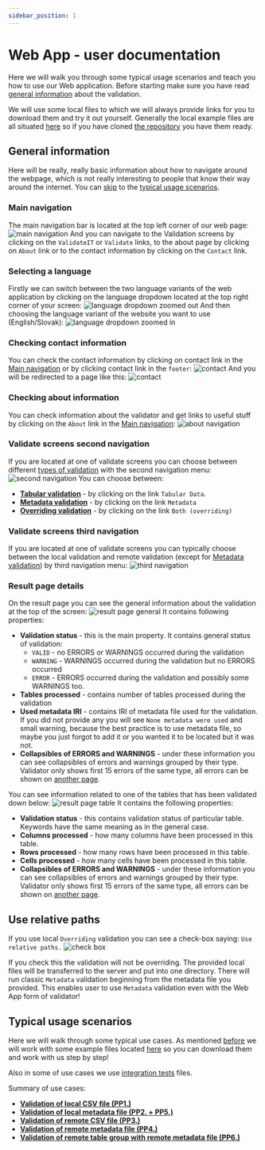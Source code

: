 ```yaml
---
sidebar_position: 1
---
```

# Web App - user documentation

Here we will walk you through some typical usage scenarios and teach you how to use our Web application.
Before starting make sure you have read [general information](../../general/) about the validation.

We will use some local files to which we will always provide links for you to download them and try it out yourself. Generally the local example files are all situated [here](https://gitlab.mff.cuni.cz/kolcunm/csv-validator/-/tree/master/Docs/User/WebApp/Examples?ref_type=heads) so if you have cloned [the repository](https://gitlab.mff.cuni.cz/kolcunm/csv-validator) you have them ready.

## General information
Here will be really, really basic information about how to navigate around the webpage, which is not really interesting to people that know their way around the internet. You can [skip](#typical-usage-scenarios) to the [typical usage scenarios](#typical-usage-scenarios).
### Main navigation 
The main navigation bar is located at the top left corner of our web page:
![main navigation](img/main_navigation.png)
And you can navigate to the Validation screens by clicking on the `ValidateIT` or `Validate` links, to the about page by clicking on `About` link or to the contact information by clicking on the `Contact` link.

### Selecting a language
Firstly we can switch between the two language variants of the web application by clicking on the language dropdown located at the top right corner of your screen:
![language dropdown zoomed out](img/language_dropout_maximized.png)
And then choosing the language variant of the website you want to use (English/Slovak):
![language dropdown zoomed in](img/language_dropdown_zoomedin.png)

### Checking contact information

You can check the contact information by clicking on contact link in the [Main navigation](#main-navigation) or by clicking contact link in the `footer`:
![contact](img/contact.png)
And you will be redirected to a page like this:
![contact](img/contact_page.png)

### Checking about information

You can check information about the validator and get links to useful stuff by clicking on the `About` link in the [Main navigation](#main-navigation):
![about navigation](img/about_navigation.png)

### Validate screens second navigation
If you are located at one of validate screens you can choose between different [types of validation](../../general/#validation-types) with the second navigation menu:
![second navigation](img/second_nav_menu.png)
You can choose between:
- **[Tabular validation](../../general/#section-tabularValidation)** - by clicking on the link `Tabular Data`.
- **[Metadata validation](../../general/#section-metadataValidation)** - by clicking on the link `Metadata`
- **[Overriding validation](../../general/#section-overridingValidation)** - by clicking on the link `Both (overriding)`

### Validate screens third navigation
If you are located at one of validate screens you can typically choose between the local validation and remote validation (except for [Metadata validation](../../general/#section-metadataValidation)) by third navigation menu:
![third navigation](img/third_navigation.png)

### Result page details
On the result page you can see the general information about the validation at the top of the screen:
![result page general](img/result_page_general.png)
It contains following properties:
- **Validation status** - this is the main property. It contains general status of validation:
  - `VALID` - no ERRORS or WARNINGS occurred during the validation
  - `WARNING` - WARNINGS occurred during the validation but no ERRORS occurred
  - `ERROR` - ERRORS occurred during the validation and possibly some WARNINGS too.
- **Tables processed** - contains number of tables processed during the validation
- **Used metadata IRI** - contains IRI of metadata file used for the validation. If you did not provide any you will see `None metadata were used` and small warning, because the best practice is to use metadata file, so maybe you just forgot to add it or you wanted it to be located but it was not.
- **Collapsibles of ERRORS and WARNINGS** - under these information you can see collapsibles of errors and warnings grouped by their type. Validator only shows first 15 errors of the same type, all errors can be shown on [another page](#validation-of-remote-csv-file-pp3).

You can see information related to one of the tables that has been validated down below:
![result page table](img/result_page_table.png)
It contains the following properties:
- **Validation status** - this contains validation status of particular table. Keywords have the same meaning as in the general case.
- **Columns processed** - how many columns have been processed in this table.
- **Rows processed** - how many rows have been processed in this table.
- **Cells processed** - how many cells have been processed in this table.
- **Collapsibles of ERRORS and WARNINGS** - under these information you can see collapsibles of errors and warnings grouped by their type. Validator only shows first 15 errors of the same type, all errors can be shown on [another page](#validation-of-remote-csv-file-pp3).

## Use relative paths

If you use local `Overriding` validation you can see a check-box saying: `Use relative paths.`
![check box](img/check_box.png)

If you check this the validation will not be overriding. The provided local files
will be transferred to the server and put into one directory.
There will run classic `Metadata` validation beginning from the metadata file you provided.
This enables user to use `Metadata` validation even with the Web App form of validator!


## Typical usage scenarios

Here we will walk through some typical use cases. As mentioned [before](#web-app---user-documentation) we will work with some example files located [here](https://gitlab.mff.cuni.cz/kolcunm/csv-validator/-/tree/master/Attachments/Web_Service?ref_type=heads) so you can download them and work with us step by step!

Also in some of use cases we use [integration tests](https://w3c.github.io/csvw/tests/#manifest-validation) files.

Summary of use cases:
- **[Validation of local CSV file (PP1.)](pp1)**
- **[Validation of local metadata file (PP2. + PP5.)](pp2)**
- **[Validation of remote CSV file (PP3.)](pp3)**
- **[Validation of remote metadata file (PP4.)](pp4)**
- **[Validation of remote table group with remote metadata file (PP6.)](pp6)**


